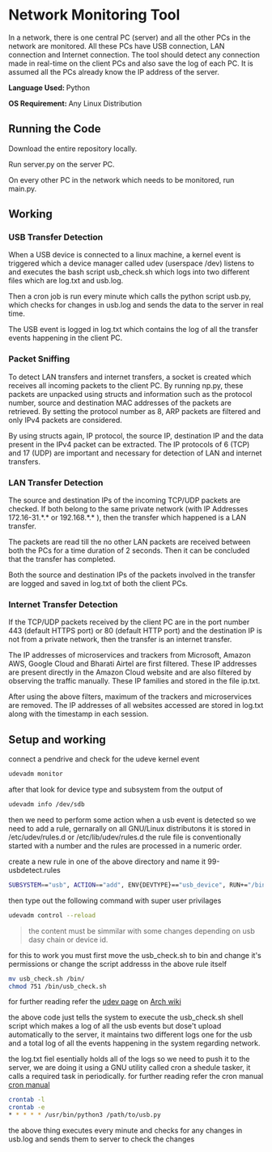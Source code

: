 <h1>Network Monitoring Tool</h1>

<p>In a network, there is one central PC (server) and all the other PCs in the network are monitored. All these PCs have USB connection, LAN connection and Internet connection. The tool should detect any connection made in real-time on the client PCs and also save the log of each PC. It is assumed all the PCs already know the IP address of the server.</p>
<p><b>Language Used: </b>Python</p>
<p><b>OS Requirement: </b> Any Linux Distribution</p>

<h2>Running the Code</h2>
<p>Download the entire repository locally.<p>
<p>Run server.py on the server PC.</p>
<p>On every other PC in the network which needs to be monitored, run main.py.</p>

<h2>Working</h2>

<h3>USB Transfer Detection</h3>
<p>When a USB device is connected to a linux machine, a kernel event is triggered which a device manager called udev (userspace /dev) listens to and executes the bash script usb_check.sh which logs into two different files which are log.txt and usb.log.</p>
<p>Then a cron job is run every minute which calls the python script usb.py, which checks for changes in usb.log and sends the data to the server in real time.</p>
<p>The  USB  event  is  logged  in  log.txt which  contains  the  log  of  all  the transfer events happening in the client PC.</p>

<h3>Packet Sniffing</h3>
<p>To  detect  LAN  transfers  and  internet  transfers,  a  socket  is  created which receives all incoming packets to the client PC. By running np.py, these packets are unpacked using structs and information such as the protocol  number,  source  and  destination  MAC  addresses  of  the packets  are  retrieved.  By  setting  the  protocol  number  as  8,  ARP packets are filtered and only IPv4 packets are considered.</p>
<p>By using structs again, IP protocol, the source IP, destination IP and the data present in the IPv4 packet can be extracted. The IP protocols of 6 (TCP) and 17 (UDP) are important and necessary for detection of LAN and internet transfers.</p>

<h3>LAN Transfer Detection</h3>
<p>The source and destination IPs of the incoming TCP/UDP packets are checked.   If   both   belong   to   the   same   private   network   (with   IP Addresses  172.16-31.*.*  or  192.168.*.*  ),  then  the  transfer  which happened is a LAN transfer.</p>
<p>The  packets  are  read  till  the  no  other  LAN  packets  are  received between both the PCs for a time duration of 2 seconds. Then it can be concluded that the transfer has completed.</p>
<p>Both  the  source  and  destination  IPs  of  the  packets  involved  in  the transfer are logged and saved in log.txt of both the client PCs.</p>

<h3>Internet Transfer Detection</h3>
<p>If  the  TCP/UDP  packets  received  by  the  client  PC  are  in  the  port number 443 (default HTTPS port) or 80 (default HTTP port) and the destination IP is not from a private network, then the transfer is an internet transfer.</p>
<p>The  IP  addresses   of  microservices   and  trackers   from  Microsoft, Amazon AWS, Google Cloud and Bharati Airtel are first filtered. These IP addresses are present directly in the Amazon Cloud website and are also filtered by observing the traffic manually. These IP families and stored in the file ip.txt.</p>
<p>After   using   the   above   filters,   maximum   of   the   trackers   and microservices   are   removed.   The   IP   addresses   of   all   websites accessed  are  stored  in  log.txt  along  with  the  timestamp  in  each session.</p>


## Setup and working
connect a pendrive and check for the udeve kernel event
```bash
udevadm monitor
```
after that look for device type and subsystem from the output of
```bash
udevadm info /dev/sdb
```
then we need to perform some action when a usb event is detected so we need to add a rule, gernarally on all GNU/Linux distributons it is stored in /etc/udev/rules.d or /etc/lib/udev/rules.d the rule file is conventionally started with a number and the rules are processed in a numeric order.

create a new rule in one of the above directory and name it 99-usbdetect.rules 
```bash
SUBSYSTEM=="usb", ACTION=="add", ENV{DEVTYPE}=="usb_device", RUN+="/bin/usb_check.sh"
```
then type out the following command with super user privilages
```bash
udevadm control --reload
```
>the content must be simmilar with some changes depending on usb dasy chain or device id.

for this to work you must first move the usb_check.sh to bin and change it's permissions or change the script addresss in the above rule itself
```bash
mv usb_check.sh /bin/
chmod 751 /bin/usb_check.sh
```

for further reading refer the [udev page](https://wiki.archlinux.org/index.php/Udev) on [Arch wiki](https://wiki.archlinux.org/)  

the above code just tells the system to execute the usb_check.sh shell script which makes a log of all the usb events but dose't upload automatically to the server, it maintains two different logs one for the usb and a total log of all the events happening in the system regarding network.

the log.txt fiel esentially holds all of the logs so we need to push it to the server, we are doing it using a GNU utility called cron a shedule tasker, it calls a required task in periodically. for further reading refer the cron manual [cron manual](https://www.gnu.org/software/mcron/manual/html_node/Crontab-file.html)

```bash
crontab -l
crontab -e
* * * * * /usr/bin/python3 /path/to/usb.py
```
 the above thing executes every minute and checks for any changes in usb.log and sends them to server to check the changes
